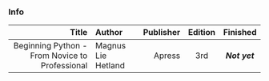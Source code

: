 ### Info

| Title | Author | Publisher | Edition | Finished | 
| ----: | :---- | ----: | :----: | :----: |
| Beginning Python - From Novice to Professional | Magnus Lie Hetland | Apress | 3rd | ***Not yet*** | 

